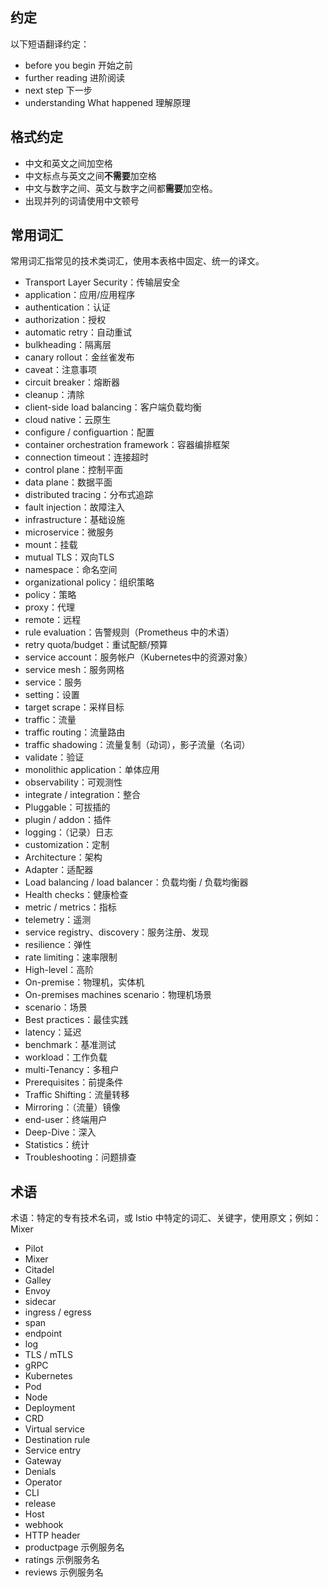 ## 约定

以下短语翻译约定：

- before you begin 开始之前
- further reading 进阶阅读
- next step 下一步
- understanding What happened 理解原理

## 格式约定

- 中文和英文之间加空格
- 中文标点与英文之间**不需要**加空格
- 中文与数字之间、英文与数字之间都**需要**加空格。
- 出现并列的词请使用中文顿号

## 常用词汇

常用词汇指常见的技术类词汇，使用本表格中固定、统一的译文。

- Transport Layer Security：传输层安全
- application：应用/应用程序
- authentication：认证
- authorization：授权
- automatic retry：自动重试
- bulkheading：隔离层
- canary rollout：金丝雀发布
- caveat：注意事项
- circuit breaker：熔断器
- cleanup：清除
- client-side load balancing：客户端负载均衡
- cloud native：云原生
- configure / configuartion：配置
- container orchestration framework：容器编排框架
- connection timeout：连接超时
- control plane：控制平面
- data plane：数据平面
- distributed tracing：分布式追踪
- fault injection：故障注入
- infrastructure：基础设施
- microservice：微服务
- mount：挂载
- mutual TLS：双向TLS
- namespace：命名空间
- organizational policy：组织策略
- policy：策略
- proxy：代理
- remote：远程
- rule evaluation：告警规则（Prometheus 中的术语）
- retry quota/budget：重试配额/预算
- service account：服务帐户（Kubernetes中的资源对象）
- service mesh：服务网格
- service：服务
- setting：设置
- target scrape：采样目标
- traffic：流量
- traffic routing：流量路由
- traffic shadowing：流量复制（动词），影子流量（名词）
- validate：验证
- monolithic application：单体应用
- observability：可观测性
- integrate / integration：整合
- Pluggable：可拔插的
- plugin / addon：插件
- logging：（记录）日志
- customization：定制
- Architecture：架构
- Adapter：适配器
- Load balancing / load balancer：负载均衡 / 负载均衡器
- Health checks：健康检查
- metric / metrics：指标
- telemetry：遥测
- service registry、discovery：服务注册、发现
- resilience：弹性
- rate limiting：速率限制
- High-level：高阶
- On-premise：物理机，实体机
- On-premises machines scenario：物理机场景
- scenario：场景
- Best practices：最佳实践
- latency：延迟
- benchmark：基准测试
- workload：工作负载
- multi-Tenancy：多租户
- Prerequisites：前提条件
- Traffic Shifting：流量转移
- Mirroring：（流量）镜像
- end-user：终端用户
- Deep-Dive：深入
- Statistics：统计
- Troubleshooting：问题排查

## 术语

术语：特定的专有技术名词，或 Istio 中特定的词汇、关键字，使用原文；例如：Mixer

- Pilot
- Mixer
- Citadel
- Galley
- Envoy
- sidecar
- ingress / egress
- span
- endpoint
- log
- TLS / mTLS
- gRPC
- Kubernetes
- Pod
- Node
- Deployment
- CRD
- Virtual service
- Destination rule
- Service entry
- Gateway
- Denials
- Operator
- CLI
- release
- Host
- webhook
- HTTP header
- productpage 示例服务名
- ratings 示例服务名
- reviews 示例服务名